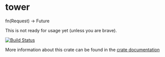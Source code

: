 # tower

fn(Request) -> Future<Response>

This is not ready for usage yet (unless you are brave).

[![Build Status](https://travis-ci.org/tower-rs/tower.svg?branch=master)](https://travis-ci.org/tower-rs/tower)

More information about this crate can be found in the [crate documentation][dox]

[dox]: https://tower-rs.github.io/tower/tower_service
